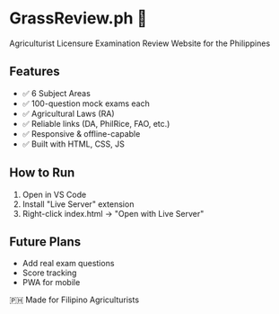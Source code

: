 # GrassReview.ph 🌾
Agriculturist Licensure Examination Review Website for the Philippines

## Features
- ✅ 6 Subject Areas
- ✅ 100-question mock exams each
- ✅ Agricultural Laws (RA)
- ✅ Reliable links (DA, PhilRice, FAO, etc.)
- ✅ Responsive & offline-capable
- ✅ Built with HTML, CSS, JS

## How to Run
1. Open in VS Code
2. Install "Live Server" extension
3. Right-click index.html → "Open with Live Server"

## Future Plans
- Add real exam questions
- Score tracking
- PWA for mobile

🇵🇭 Made for Filipino Agriculturists
